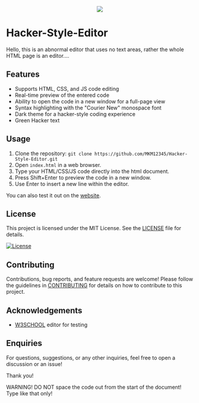 <div align="center">
  <img src="https://github.com/MKM12345/Hacker-Style-Editor/assets/120132998/9c987e52-9d46-4804-b805-b69bbd4792fd">
</div>

# Hacker-Style-Editor

Hello, this is an abnormal editor that uses no text areas, rather the whole HTML page is an editor....
<img src="https://github.com/MKM12345/Hacker-Style-Editor/assets/120132998/ef29cd59-8bfb-4c8d-bc61-143d869fa538" alt="">


## Features

- Supports HTML, CSS, and JS code editing
- Real-time preview of the entered code
- Ability to open the code in a new window for a full-page view
- Syntax highlighting with the "Courier New" monospace font
- Dark theme for a hacker-style coding experience
- Green Hacker text

## Usage

1. Clone the repository: `git clone https://github.com/MKM12345/Hacker-Style-Editor.git`
2. Open `index.html` in a web browser.
3. Type your HTML/CSS/JS code directly into the html document.
4. Press Shift+Enter to preview the code in a new window.
5. Use Enter to insert a new line within the editor.

You can also test it out on the [website](https://mkm12345.github.io/Hacker-Style-Editor/).
## License

This project is licensed under the MIT License. See the [LICENSE](LICENSE) file for details.

[![License](https://img.shields.io/badge/license-MIT-blue.svg)](https://opensource.org/licenses/MIT)

## Contributing

Contributions, bug reports, and feature requests are welcome! Please follow the guidelines in [CONTRIBUTING](CONTRIBUTING.md) for details on how to contribute to this project.

## Acknowledgements

- [W3SCHOOL](https://www.w3schools.com/tryit/) editor for testing

## Enquiries

For questions, suggestions, or any other inquiries, feel  free to open a discussion or an issue!

Thank you!

WARNING! DO NOT space the code out from the start of the document! Type like that only!
